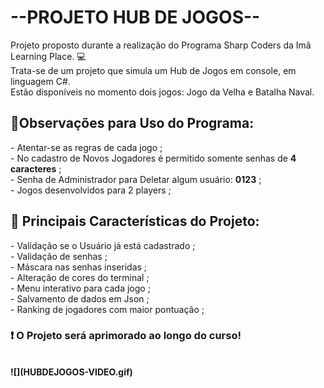 <h1>--PROJETO HUB DE JOGOS--</h1>
Projeto proposto durante a realização do Programa Sharp Coders da Imã Learning Place.
💻<br>
Trata-se de um projeto que simula um Hub de Jogos em console, em linguagem C#. <br>
Estão disponíveis no momento dois jogos: Jogo da Velha e Batalha Naval.

<h2>🚦Observações para Uso do Programa:</h2>
- Atentar-se as regras de cada jogo ;<br>
- No cadastro de Novos Jogadores é permitido somente senhas de <b>4 caracteres</b> ;<br>
- Senha de Administrador para Deletar algum usuário: <b>0123</b> ;<br>
- Jogos desenvolvidos para 2 players ; <br>

<h2>📌 Principais Características do Projeto:</h2>
- Validação se o Usuário já está cadastrado ; <br>
- Validação de senhas ; <br>
- Máscara nas senhas inseridas ;<br>
- Alteração de cores do terminal ;<br>
- Menu interativo para cada jogo ; <br>
- Salvamento de dados em Json ; <br>
- Ranking de jogadores com maior pontuação ;<br>

<b><h3> ❗ O Projeto será aprimorado ao longo do curso! </h3>

<br>
  ![](HUBDEJOGOS-VIDEO.gif)
<br>

